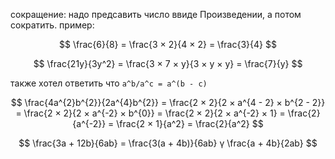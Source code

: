 сокращение: надо предсавить число ввиде Произведении, а потом сократить. пример:

$$ \frac{6}{8} = \frac{3 × 2}{4 × 2} = \frac{3}{4} $$

$$ \frac{21y}{3y^2} = \frac{3 × 7 × y}{3 × y × y} = \frac{7}{y} $$

также хотел ответить что `a^b/a^c = a^(b - c)`

$$
\frac{4a^{2}b^{2}}{2a^{4}b^{2}}
= \frac{2 × 2}{2 × a^{4 - 2} × b^{2 - 2}}
= \frac{2 × 2}{2 × a^{-2} × b^{0}}
= \frac{2 × 2}{2 × a^{-2} × 1}
= \frac{2}{a^{-2}}
= \frac{2 × 1}{a^2}
= \frac{2}{a^2}
$$

$$ \frac{3a + 12b}{6ab} = \frac{3(a + 4b)}{6ab} ү \frac{a + 4b}{2ab} $$
